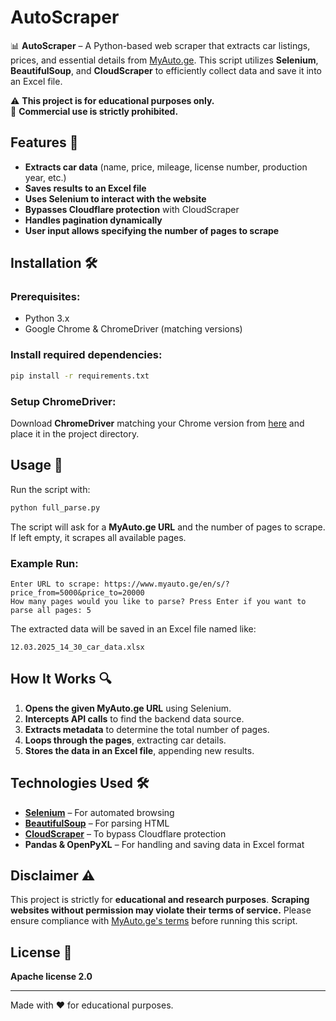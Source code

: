 # AutoScraper

📊 **AutoScraper** – A Python-based web scraper that extracts car listings, prices, and essential details from [MyAuto.ge](https://www.myauto.ge). This script utilizes **Selenium**, **BeautifulSoup**, and **CloudScraper** to efficiently collect data and save it into an Excel file.

⚠️ **This project is for educational purposes only.**  
🚫 **Commercial use is strictly prohibited.**

## Features 🚀
- **Extracts car data** (name, price, mileage, license number, production year, etc.)
- **Saves results to an Excel file**
- **Uses Selenium to interact with the website**
- **Bypasses Cloudflare protection** with CloudScraper
- **Handles pagination dynamically**
- **User input allows specifying the number of pages to scrape**

## Installation 🛠️

### Prerequisites:
- Python 3.x
- Google Chrome & ChromeDriver (matching versions)

### Install required dependencies:
```sh
pip install -r requirements.txt
```

### Setup ChromeDriver:
Download **ChromeDriver** matching your Chrome version from [here](https://chromedriver.chromium.org/downloads) and place it in the project directory.

## Usage 📖
Run the script with:
```sh
python full_parse.py
```

The script will ask for a **MyAuto.ge URL** and the number of pages to scrape. If left empty, it scrapes all available pages.

### Example Run:
```
Enter URL to scrape: https://www.myauto.ge/en/s/?price_from=5000&price_to=20000
How many pages would you like to parse? Press Enter if you want to parse all pages: 5
```

The extracted data will be saved in an Excel file named like:
```
12.03.2025_14_30_car_data.xlsx
```

## How It Works 🔍
1. **Opens the given MyAuto.ge URL** using Selenium.
2. **Intercepts API calls** to find the backend data source.
3. **Extracts metadata** to determine the total number of pages.
4. **Loops through the pages**, extracting car details.
5. **Stores the data in an Excel file**, appending new results.

## Technologies Used 🛠️
- **[Selenium](https://www.selenium.dev/documentation/webdriver/)** – For automated browsing
- **[BeautifulSoup](https://www.crummy.com/software/BeautifulSoup/bs4/doc/)** – For parsing HTML
- **[CloudScraper](https://pypi.org/project/cloudscraper/)** – To bypass Cloudflare protection
- **Pandas & OpenPyXL** – For handling and saving data in Excel format

## Disclaimer ⚠️
This project is strictly for **educational and research purposes**. **Scraping websites without permission may violate their terms of service.** Please ensure compliance with [MyAuto.ge's terms](https://www.myauto.ge/) before running this script.

## License 📜
**Apache license 2.0**

---
Made with ❤️ for educational purposes.
